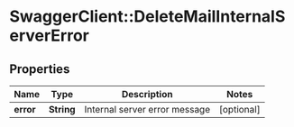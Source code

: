 # SwaggerClient::DeleteMailInternalServerError

## Properties
Name | Type | Description | Notes
------------ | ------------- | ------------- | -------------
**error** | **String** | Internal server error message | [optional] 


